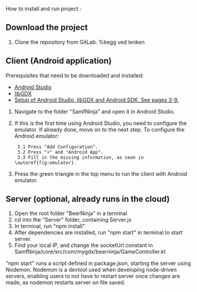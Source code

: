 How to install and run project :

## Download the project
1. Clone the repository from GitLab. %kegg ved lenken

## Client (Android application)

Prerequisites that need to be downloaded and installed:

* [Android Studio](https://developer.android.com/studio?gclid=CjwKCAjwmv-DBhAMEiwA7xYrd9KlZJxeXAA8sPACxZlKsYZ7w5u7hUIhCVkXyv9kBoSiQOoaoCxELhoC5W4QAvD_BwE&gclsrc=aw.ds)
* [libGDX](https://libgdx.com/dev/setup/)
* [Setup of Android Studio, libGDX and Android SDK. See pages 3-9.]({https://learn-eu-central-1-prod-fleet01-xythos.content.blackboardcdn.com/5def77a38a2f7/3312051?X-Blackboard-Expiration=1619211600000&X-Blackboard-Signature=hw0GTy0hyiAfy9ETeyooOpJnr71nX8dRPBKM\%2BEkWluw\%3D&X-Blackboard-Client-Id=303508&response-cache-control=private\%2C\%20max-age\%3D21600&response-content-disposition=inline\%3B\%20filename\%2A\%3DUTF-8\%27\%27Tech_Introduction_Exercise\%2520version\%25202020.pdf&response-content-type=application\%2Fpdf&X-Amz-Algorithm=AWS4-HMAC-SHA256&X-Amz-Date=20210423T150000Z&X-Amz-SignedHeaders=host&X-Amz-Expires=21600&X-Amz-Credential=AKIAZH6WM4PL5M5HI5WH\%2F20210423\%2Feu-central-1\%2Fs3\%2Faws4_request&X-Amz-Signature=f6055fe197faf9215ed11f9f6c1cd0e907a1078767db8cf8b112b3aff100004e)


1. Navigate to the folder "SamfNinja" and open it in Android Studio. 
2. If this is the first time using Android Studio, you need to configure the emulator. If already done, move on to the next step. To configure the Android emulator: 

        3.1 Press "Add Configuration". 
        3.2 Press "+" and "Android App". 
        3.3 Fill in the missing information, as seen in \autoref{fig:emulator}.

3. Press the green triangle in the top menu to run the client with Android emulator.

## Server (optional, already runs in the cloud)

1. Open the root folder "BeerNinja" in a terminal
2. cd into the "Server" folder, containing Server.js
3. In terminal, run "npm install"
4. After dependencies are installed, run "npm start" in terminal to start server.
5. Find your local IP, and change the socketUrl constant in SamfNinja/core/src/com/mygdx/beerninja/GameController.kt

"npm start" runs a script defined in package.json, starting the server using Nodemon.
Nodemon is a devtool used when developing node-driven servers, enabling users to not have to restart server once changes are made,
as nodemon restarts server on file saved.
